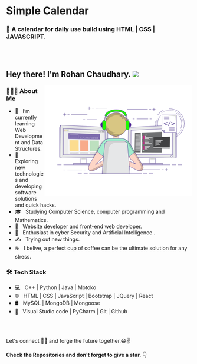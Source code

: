 # Simple Calendar

### 📆 A calendar for daily use build using HTML | CSS | JAVASCRIPT.

<br>
</br>

<h2> Hey there! I'm Rohan Chaudhary. <img src="https://github.com/souvikguria98/souvikguria98/blob/master/Hi.gif" width="25"></h2>
<img align="right" alt="GIF" src="https://raw.githubusercontent.com/devSouvik/devSouvik/master/gif3.gif" width="400"/>

<h3> 👨🏻‍💻 About Me </h3>

- 🔭 &nbsp; I’m currently learning Web Development and Data Structures.
- 🤔 &nbsp; Exploring new technologies and developing software solutions and quick hacks.
- 🎓 &nbsp; Studying Computer Science, computer programming and Mathematics.
- 💼 &nbsp; Website developer and front-end web developer.
- 🌱 &nbsp; Enthusiast in cyber Security and Artificial Intelligence .
- ✍️ &nbsp; Trying out new things.
- ☕ &nbsp; I belive, a perfect cup of coffee can be the ultimate solution for any stress. 

<h3>🛠 Tech Stack</h3>

- 💻 &nbsp; C++ | Python | Java | Motoko
- 🌐 &nbsp; HTML | CSS | JavaScript | Bootstrap | JQuery | React
- 🛢 &nbsp; MySQL | MongoDB | Mongoose
- 🔧 &nbsp;  Visual Studio code | PyCharm | Git | Github
<br>
</br>

Let's connect 👨‍💻 and forge the future together.😁✌

**Check the Repositories and don't forget to give a star.** 👇

